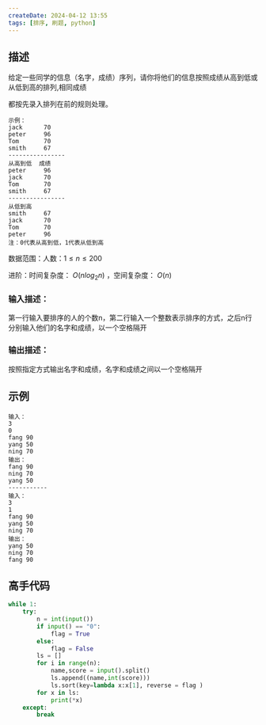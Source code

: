 ```yaml
---
createDate: 2024-04-12 13:55
tags: [排序, 刷题, python]
---
```

## 描述

给定一些同学的信息（名字，成绩）序列，请你将他们的信息按照成绩从高到低或从低到高的排列,相同成绩

都按先录入排列在前的规则处理。

```0
示例：
jack      70  
peter     96  
Tom       70  
smith     67
----------------
从高到低  成绩  
peter     96  
jack      70  
Tom       70  
smith     67
----------------
从低到高
smith     67
jack      70
Tom       70  
peter     96
注：0代表从高到低，1代表从低到高
```

数据范围：人数：$1≤n≤200$ 

进阶：时间复杂度： $O(nlog_2n)$ ，空间复杂度： $O(n)$ 

### 输入描述：

第一行输入要排序的人的个数n，第二行输入一个整数表示排序的方式，之后n行分别输入他们的名字和成绩，以一个空格隔开

### 输出描述：

按照指定方式输出名字和成绩，名字和成绩之间以一个空格隔开

## 示例
```0
输入：
3
0
fang 90
yang 50
ning 70
输出：
fang 90
ning 70
yang 50
-----------
输入：
3
1
fang 90
yang 50
ning 70
输出：
yang 50
ning 70
fang 90
```
## 高手代码
```python
while 1:
    try:
        n = int(input())
        if input() == "0":
            flag = True
        else:
            flag = False
        ls = []
        for i in range(n):
            name,score = input().split()
            ls.append((name,int(score)))
            ls.sort(key=lambda x:x[1], reverse = flag )
        for x in ls:
            print(*x)
    except:
        break
```